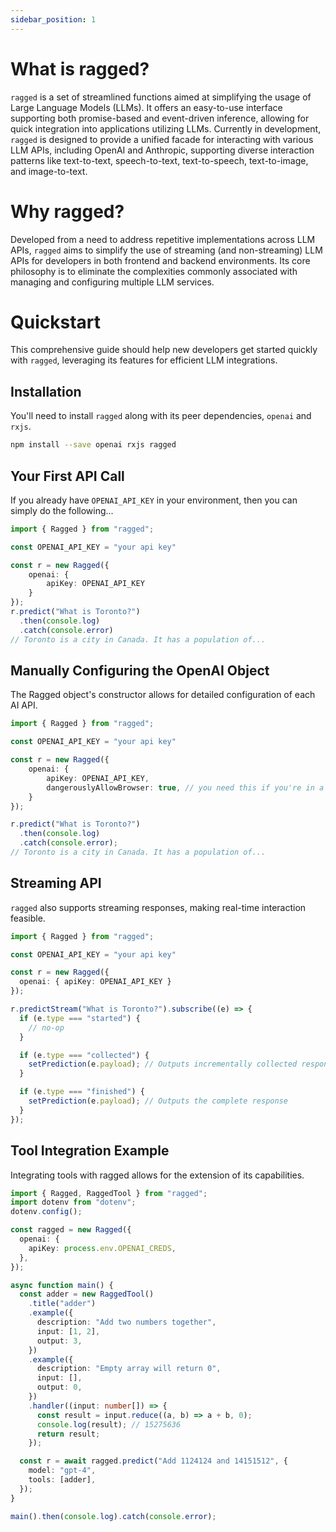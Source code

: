 ```yaml
---
sidebar_position: 1
---
```


# What is ragged?

`ragged` is a set of streamlined functions aimed at simplifying the usage of Large Language Models (LLMs). It offers an easy-to-use interface supporting both promise-based and event-driven inference, allowing for quick integration into applications utilizing LLMs. Currently in development, `ragged` is designed to provide a unified facade for interacting with various LLM APIs, including OpenAI and Anthropic, supporting diverse interaction patterns like text-to-text, speech-to-text, text-to-speech, text-to-image, and image-to-text.

# Why ragged?

Developed from a need to address repetitive implementations across LLM APIs, `ragged` aims to simplify the use of streaming (and non-streaming) LLM APIs for developers in both frontend and backend environments. Its core philosophy is to eliminate the complexities commonly associated with managing and configuring multiple LLM services.

# Quickstart

This comprehensive guide should help new developers get started quickly with `ragged`, leveraging its features for efficient LLM integrations.

## Installation

You'll need to install `ragged` along with its peer dependencies, `openai` and `rxjs`.

```sh
npm install --save openai rxjs ragged
```

## Your First API Call

If you already have `OPENAI_API_KEY` in your environment, then you can simply do the following...

```ts
import { Ragged } from "ragged";

const OPENAI_API_KEY = "your api key"

const r = new Ragged({
    openai: {
        apiKey: OPENAI_API_KEY
    }
});
r.predict("What is Toronto?")
  .then(console.log)
  .catch(console.error)
// Toronto is a city in Canada. It has a population of...
```

## Manually Configuring the OpenAI Object

The Ragged object's constructor allows for detailed configuration of each AI API.

```ts
import { Ragged } from "ragged";

const OPENAI_API_KEY = "your api key"

const r = new Ragged({
    openai: {
        apiKey: OPENAI_API_KEY,
        dangerouslyAllowBrowser: true, // you need this if you're in a browser
    }
});

r.predict("What is Toronto?")
  .then(console.log)
  .catch(console.error);
// Toronto is a city in Canada. It has a population of...
```

## Streaming API

`ragged` also supports streaming responses, making real-time interaction feasible.

```ts
import { Ragged } from "ragged";

const OPENAI_API_KEY = "your api key"

const r = new Ragged({
  openai: { apiKey: OPENAI_API_KEY }
});

r.predictStream("What is Toronto?").subscribe((e) => {
  if (e.type === "started") {
    // no-op
  }

  if (e.type === "collected") {
    setPrediction(e.payload); // Outputs incrementally collected responses
  }

  if (e.type === "finished") {
    setPrediction(e.payload); // Outputs the complete response
  }
});
```

## Tool Integration Example

Integrating tools with ragged allows for the extension of its capabilities.

```ts
import { Ragged, RaggedTool } from "ragged";
import dotenv from "dotenv";
dotenv.config();

const ragged = new Ragged({
  openai: {
    apiKey: process.env.OPENAI_CREDS,
  },
});

async function main() {
  const adder = new RaggedTool()
    .title("adder")
    .example({
      description: "Add two numbers together",
      input: [1, 2],
      output: 3,
    })
    .example({
      description: "Empty array will return 0",
      input: [],
      output: 0,
    })
    .handler((input: number[]) => {
      const result = input.reduce((a, b) => a + b, 0);
      console.log(result); // 15275636
      return result;
    });

  const r = await ragged.predict("Add 1124124 and 14151512", {
    model: "gpt-4",
    tools: [adder],
  });
}

main().then(console.log).catch(console.error);
```

